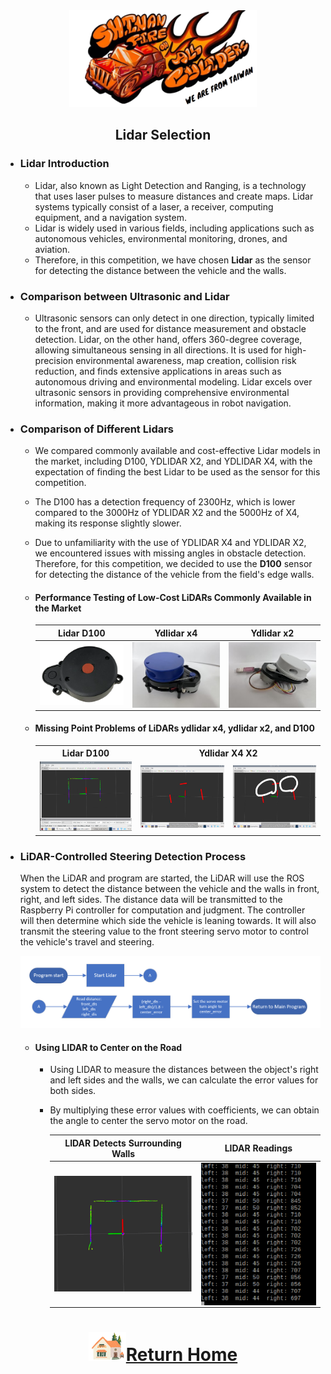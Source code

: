 <div align="center"><img src="../../other/img/logo.png" width="300" alt=" logo"></div>

## <div align="center"> Lidar Selection </div> 
- ### Lidar Introduction
   - Lidar, also known as Light Detection and Ranging, is a technology that uses laser pulses to measure distances and create maps. Lidar systems typically consist of a laser, a receiver, computing equipment, and a navigation system.  
   - Lidar is widely used in various fields, including applications such as autonomous vehicles, environmental monitoring, drones, and aviation.  
   - Therefore, in this competition, we have chosen __Lidar__ as the sensor for detecting the distance between the vehicle and the walls.

- ### Comparison between Ultrasonic and Lidar  
  - Ultrasonic sensors can only detect in one direction, typically limited to the front, and are used for distance measurement and obstacle detection. Lidar, on the other hand, offers 360-degree coverage, allowing simultaneous sensing in all directions. It is used for high-precision environmental awareness, map creation, collision risk reduction, and finds extensive applications in areas such as autonomous driving and environmental modeling. Lidar excels over ultrasonic sensors in providing comprehensive environmental information, making it more advantageous in robot navigation. 

- ### Comparison of Different Lidars
  - We compared commonly available and cost-effective Lidar models in the market, including D100, YDLIDAR X2, and YDLIDAR X4, with the expectation of finding the best Lidar to be used as the sensor for this competition.  
  - The D100 has a detection frequency of 2300Hz, which is lower compared to the 3000Hz of YDLIDAR X2 and the 5000Hz of X4, making its response slightly slower.  
  - Due to unfamiliarity with the use of YDLIDAR X4 and YDLIDAR X2, we encountered issues with missing angles in obstacle detection. Therefore, for this competition, we decided to use the __D100__ sensor for detecting the distance of the vehicle from the field's edge walls.
 
   - #### Performance Testing of Low-Cost LiDARs Commonly Available in the Market
    
      |  Lidar D100    |  Ydlidar x4  |   Ydlidar x2    |      
      | :----: | :----: | :----:|
      |<img src="./img/Lidar-D100.png" width = "250"  alt="lidar D100  " align=center />|<img src="./img/Lidar_X2.jpg" width = "250" alt=" ydlidar x4" align=center />|<img src="./img/Lidar_X4.jpg" width = "250" alt="ydlidar x2" align=center />|


   - #### Missing Point Problems of LiDARs ydlidar x4, ydlidar x2, and D100

      <div align="center">
      <table>
         <tr >
         <th> Lidar D100</th>
         <th colspan="2"  >Ydlidar X4 X2</th>
         </tr>
         <tr >
         <td><img src="./img/D100.png" width = "400"  /></td>
         <td><img src="./img/Lidar_X2_X4_error1.jpg" width = "400"  /></td>
         <td><img src="./img/Lidar_X2_X4_error.jpg" width = "400" /></td>
         </tr>
      </table>   
      </div> 

- ### LiDAR-Controlled Steering Detection Process

   When the LiDAR and program are started, the LiDAR will use the ROS system to detect the distance between the vehicle and the walls in front, right, and left sides. The distance data will be transmitted to the Raspberry Pi controller for computation and judgment. The controller will then determine which side the vehicle is leaning towards. It will also transmit the steering value to the front steering servo motor to control the vehicle's travel and steering.  

   <img src="./img/Lidar.png">  

   - ####  Using LIDAR to Center on the Road
      - Using LIDAR to measure the distances between the object's right and left sides and the walls, we can calculate the error values for both sides.  
      - By multiplying these error values with coefficients, we can obtain the angle to center the servo motor on the road.  
         
         |LIDAR Detects Surrounding Walls|LIDAR Readings|
         |:---:|:---:|
         |<img src="./img/LIDAR_Detecting_Walls.png" width = "350" alt="LIDAR_Detecting_Walls" align=center />|<img src="./img/LIDAR_readings.png" width = "300" alt="LIDAR_readings" align=center />|

# <div align="center">![HOME](../../other/img/Home.png)[Return Home](../../)</div>  
